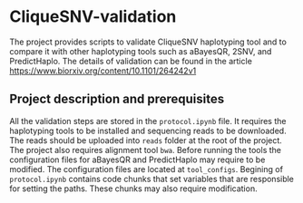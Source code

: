 # CliqueSNV-validation

The project provides scripts to validate CliqueSNV haplotyping tool and to compare it with other haplotyping tools such as aBayesQR, 2SNV, and PredictHaplo.
The details of validation can be found in the article https://www.biorxiv.org/content/10.1101/264242v1

## Project description and prerequisites
All the validation steps are stored in the `protocol.ipynb` file. It requires the haplotyping tools to be installed and sequencing reads to be downloaded.
The reads should be uploaded into `reads` folder at the root of the project. The project also requires alignment tool `bwa`.
Before running the tools the configuration files for aBayesQR and PredictHaplo may require to be modified.
The configuration files are located at `tool_configs`.
Begining of `protocol.ipynb` contains code chunks that set variables that are responsible for setting the paths. These chunks may also require modification.
